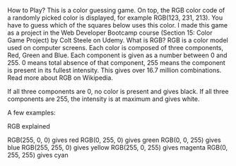How to Play?
This is a color guessing game. On top, the RGB color code of a randomly picked color is displayed, for example RGB(123, 231, 213). You have to guess which of the squares below uses this color.
I made this game as a project in the Web Developer Bootcamp course (Section 15: Color Game Project) by Colt Steele on Udemy.
What is RGB?
RGB is a color model used on computer screens. Each color is composed of three components, Red, Green and Blue. Each component is given as a number between 0 and 255. 0 means total absence of that component, 255 means the component is present in its fullest intensity. This gives over 16.7 million combinations. Read more about RGB on Wikipedia.

If all three components are 0, no color is present and gives black. If all three components are 255, the intensity is at maximum and gives white.

A few examples:

RGB explained

RGB(255, 0, 0) gives red
RGB(0, 255, 0) gives green
RGB(0, 0, 255) gives blue
RGB(255, 255, 0) gives yellow
RGB(255, 0, 255) gives magenta
RGB(0, 255, 255) gives cyan